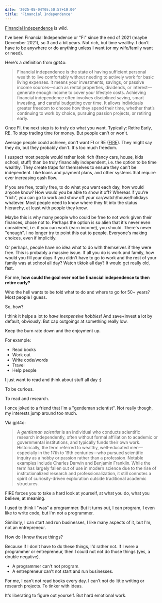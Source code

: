 ```yaml
---
date: '2025-05-04T05:50:57+10:00'
title: 'Financial Independence'
---
```


[Financial Independence](https://en.wikipedia.org/wiki/Financial_independence) is wild.

I've been Financial Independence or "FI" since the end of 2021 (maybe December 2021), so 3 and a bit years. Not rich, but time wealthy. I don't have to be anywhere or do anything unless I want (or my wife/family want or need).

Here's a definition from gpt4o:

> Financial independence is the state of having sufficient personal wealth to live comfortably without needing to actively work for basic living expenses. It means your investments, savings, or passive income sources—such as rental properties, dividends, or interest—generate enough income to cover your lifestyle costs. Achieving financial independence often involves disciplined saving, smart investing, and careful budgeting over time. It allows individuals greater freedom to choose how they spend their time, whether that’s continuing to work by choice, pursuing passion projects, or retiring early.

Once FI, the next step is to truly do what you want. Typically: Retire Early, RE. To stop trading time for money. But people can't or won't.

Average people could achieve, don't want FI or RE ([FIRE](https://en.wikipedia.org/wiki/FIRE_movement)). They might say they do, but they probably don't. It's too much freedom.

I suspect most people would rather look rich (fancy cars, house, kids school, stuff) than be truly financially independent, i.e. the option to be time wealthy. They create traps for themselves to ensure they can't be independent. Like loans and payment plans, and other systems that require ever increasing cash flow.

If you are free, totally free, to do what you want each day, how would anyone know? How would you be able to show it off? Whereas if you're "rich", you can go to work and show off your car/watch/house/holidays whatever. Most people need to know where they fit into the status hierarchy, at least with people they know.

Maybe this is why many people who could be free to not work given their finances, chose not to. Perhaps the option is so alien that it's never even considered, i.e. if you can work (earn income), you should. There's never "enough". I no longer try to point this out to people. Everyone's making choices, even if implicitly.

Or perhaps, people have no idea what to do with themselves if they were free. This is probably a massive issue. If all you do is work and family, how would you fill your days if you didn't have to go to work and the rest of your family was at school all day? Watch tiktok all day? It would get really old, fast.

For me, **how could the goal ever not be financial independence to then retire early?**

Who the hell wants to be told what to do and where to go for 50+ years? Most people I guess.

So, how?

I think it helps a lot to *have inexpensive hobbies!* And save+invest a lot by default, obviously. But cap outgoings at something really low.

Keep the burn rate down and the enjoyment up.

For example:

* Read books
* Work out
* Write code/words
* Travel
* Help people

I just want to read and think about stuff all day :)

To be curious.

To read and research.

I once joked to a friend that I'm a "gentleman scientist". Not really though, my interests jump around too much.

Via gpt4o:

> A *gentleman scientist* is an individual who conducts scientific research independently, often without formal affiliation to academic or governmental institutions, and typically funds their own work. Historically, the term referred to wealthy, well-educated men—especially in the 17th to 19th centuries—who pursued scientific inquiry as a hobby or passion rather than a profession. Notable examples include Charles Darwin and Benjamin Franklin. While the term has largely fallen out of use in modern science due to the rise of institutionalized research and professionalization, it still connotes a spirit of curiosity-driven exploration outside traditional academic structures.

FIRE forces you to take a hard look at yourself, at what you do, what you believe, at meaning.

I used to think I "was" a programmer. But it turns out, I can program, I even like to write code, but I'm not a programmer.

Similarly, I can start and run businesses, I like many aspects of it, but I'm, not an entrepreneur.

How do I know these things?

Because if I don't have to do these things, I'd rather not. If I were a programmer or entrepreneur, then I could not not do those things (yes, a double negative).

- A programmer can't not program.
- A entrepreneur can't not start and run businesses.

For me, I can't not read books every day. I can't not do little writing or research projects. To tinker with ideas.

It's liberating to figure out yourself. But hard emotional work.

